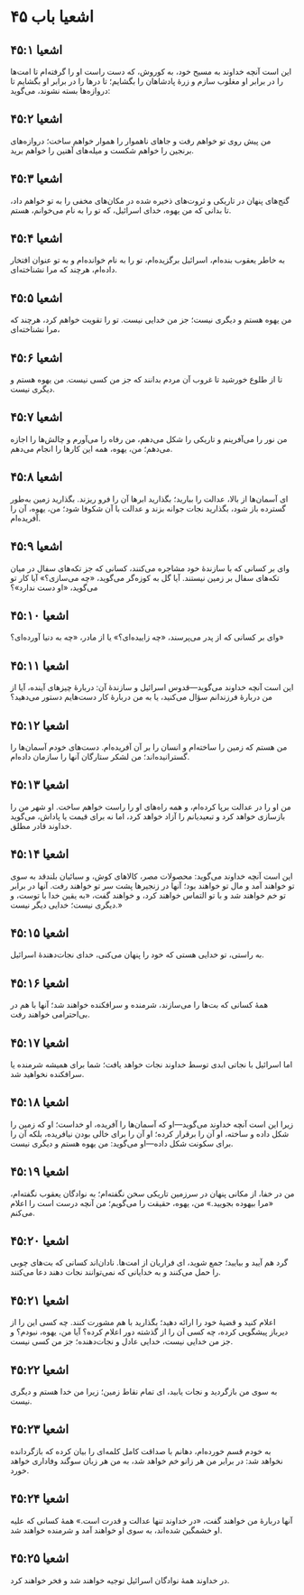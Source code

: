 # اشعیا باب ۴۵

## اشعیا ۴۵:۱

این است آنچه خداوند به مسیح خود، به کوروش، که دست راست او را گرفته‌ام تا امت‌ها را در برابر او مغلوب سازم و زرهٔ پادشاهان را بگشایم؛ تا درها را در برابر او بگشایم تا دروازه‌ها بسته نشوند، می‌گوید:

## اشعیا ۴۵:۲

من پیش روی تو خواهم رفت و جاهای ناهموار را هموار خواهم ساخت؛ دروازه‌های برنجین را خواهم شکست و میله‌های آهنین را خواهم برید.

## اشعیا ۴۵:۳

گنج‌های پنهان در تاریکی و ثروت‌های ذخیره شده در مکان‌های مخفی را به تو خواهم داد، تا بدانی که من یهوه، خدای اسرائیل، که تو را به نام می‌خوانم، هستم.

## اشعیا ۴۵:۴

به خاطر یعقوب بنده‌ام، اسرائیل برگزیده‌ام، تو را به نام خوانده‌ام و به تو عنوان افتخار داده‌ام، هرچند که مرا نشناخته‌ای.

## اشعیا ۴۵:۵

من یهوه هستم و دیگری نیست؛ جز من خدایی نیست. تو را تقویت خواهم کرد، هرچند که مرا نشناخته‌ای،

## اشعیا ۴۵:۶

تا از طلوع خورشید تا غروب آن مردم بدانند که جز من کسی نیست. من یهوه هستم و دیگری نیست.

## اشعیا ۴۵:۷

من نور را می‌آفرینم و تاریکی را شکل می‌دهم، من رفاه را می‌آورم و چالش‌ها را اجازه می‌دهم؛ من، یهوه، همه این کارها را انجام می‌دهم.

## اشعیا ۴۵:۸

ای آسمان‌ها از بالا، عدالت را ببارید؛ بگذارید ابرها آن را فرو ریزند. بگذارید زمین به‌طور گسترده باز شود، بگذارید نجات جوانه بزند و عدالت با آن شکوفا شود؛ من، یهوه، آن را آفریده‌ام.

## اشعیا ۴۵:۹

وای بر کسانی که با سازندهٔ خود مشاجره می‌کنند، کسانی که جز تکه‌های سفال در میان تکه‌های سفال بر زمین نیستند. آیا گل به کوزه‌گر می‌گوید، «چه می‌سازی؟» آیا کار تو می‌گوید، «او دست ندارد»؟

## اشعیا ۴۵:۱۰

وای بر کسانی که از پدر می‌پرسند، «چه زاییده‌ای؟» یا از مادر، «چه به دنیا آورده‌ای؟»

## اشعیا ۴۵:۱۱

این است آنچه خداوند می‌گوید—قدوس اسرائیل و سازندهٔ آن: دربارهٔ چیزهای آینده، آیا از من دربارهٔ فرزندانم سؤال می‌کنید، یا به من دربارهٔ کار دست‌هایم دستور می‌دهید؟

## اشعیا ۴۵:۱۲

من هستم که زمین را ساخته‌ام و انسان را بر آن آفریده‌ام. دست‌های خودم آسمان‌ها را گسترانیده‌اند؛ من لشکر ستارگان آنها را سازمان داده‌ام.

## اشعیا ۴۵:۱۳

من او را در عدالت برپا کرده‌ام، و همه راه‌های او را راست خواهم ساخت. او شهر من را بازسازی خواهد کرد و تبعیدیانم را آزاد خواهد کرد، اما نه برای قیمت یا پاداش، می‌گوید خداوند قادر مطلق.

## اشعیا ۴۵:۱۴

این است آنچه خداوند می‌گوید: محصولات مصر، کالاهای کوش، و سبائیان بلندقد به سوی تو خواهند آمد و مال تو خواهند بود؛ آنها در زنجیرها پشت سر تو خواهند رفت. آنها در برابر تو خم خواهند شد و با تو التماس خواهند کرد، و خواهند گفت، «به یقین خدا با توست، و دیگری نیست؛ خدایی دیگر نیست.»

## اشعیا ۴۵:۱۵

به راستی، تو خدایی هستی که خود را پنهان می‌کنی، خدای نجات‌دهندهٔ اسرائیل.

## اشعیا ۴۵:۱۶

همهٔ کسانی که بت‌ها را می‌سازند، شرمنده و سرافکنده خواهند شد؛ آنها با هم در بی‌احترامی خواهند رفت.

## اشعیا ۴۵:۱۷

اما اسرائیل با نجاتی ابدی توسط خداوند نجات خواهد یافت؛ شما برای همیشه شرمنده یا سرافکنده نخواهید شد.

## اشعیا ۴۵:۱۸

زیرا این است آنچه خداوند می‌گوید—او که آسمان‌ها را آفریده، او خداست؛ او که زمین را شکل داده و ساخته، او آن را برقرار کرده؛ او آن را برای خالی بودن نیافریده، بلکه آن را برای سکونت شکل داده—او می‌گوید: من یهوه هستم و دیگری نیست.

## اشعیا ۴۵:۱۹

من در خفا، از مکانی پنهان در سرزمین تاریکی سخن نگفته‌ام؛ به نوادگان یعقوب نگفته‌ام، «مرا بیهوده بجویید.» من، یهوه، حقیقت را می‌گویم؛ من آنچه درست است را اعلام می‌کنم.

## اشعیا ۴۵:۲۰

گرد هم آیید و بیایید؛ جمع شوید، ای فراریان از امت‌ها. نادان‌اند کسانی که بت‌های چوبی را حمل می‌کنند و به خدایانی که نمی‌توانند نجات دهند دعا می‌کنند.

## اشعیا ۴۵:۲۱

اعلام کنید و قضیهٔ خود را ارائه دهید؛ بگذارید با هم مشورت کنند. چه کسی این را از دیرباز پیشگویی کرده، چه کسی آن را از گذشته دور اعلام کرده؟ آیا من، یهوه، نبودم؟ و جز من خدایی نیست، خدایی عادل و نجات‌دهنده؛ جز من کسی نیست.

## اشعیا ۴۵:۲۲

به سوی من بازگردید و نجات یابید، ای تمام نقاط زمین؛ زیرا من خدا هستم و دیگری نیست.

## اشعیا ۴۵:۲۳

به خودم قسم خورده‌ام، دهانم با صداقت کامل کلمه‌ای را بیان کرده که بازگردانده نخواهد شد: در برابر من هر زانو خم خواهد شد، به من هر زبان سوگند وفاداری خواهد خورد.

## اشعیا ۴۵:۲۴

آنها دربارهٔ من خواهند گفت، «در خداوند تنها عدالت و قدرت است.» همهٔ کسانی که علیه او خشمگین شده‌اند، به سوی او خواهند آمد و شرمنده خواهند شد.

## اشعیا ۴۵:۲۵

در خداوند همهٔ نوادگان اسرائیل توجیه خواهند شد و فخر خواهند کرد.
